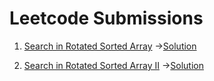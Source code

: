 ﻿# Leetcode Submissions

1. [Search in Rotated Sorted Array](https://leetcode.com/problems/search-in-rotated-sorted-array/)
->[Solution](https://gist.github.com/alencares/3d6d080c9776c7dd3af8b0a8a4b9b3db)

2. [Search in Rotated Sorted Array II](https://leetcode.com/problems/search-in-rotated-sorted-array-ii/)
->[Solution](https://gist.github.com/alencares/94dbdfb4f57d33b08cd99fd14becfc16)
